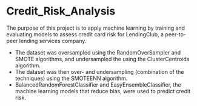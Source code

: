 # Credit_Risk_Analysis
The purpose of this project is to apply machine learning by training and evaluating models to assess credit card risk for LendingClub, a peer-to-peer lending services company.

* The dataset was oversampled using the RandomOverSampler and SMOTE algorithms, and undersampled the using the ClusterCentroids algorithm. 
* The dataset was then over- and undersampling (combination of the techniques) using the SMOTEENN algorithm. 
* BalancedRandomForestClassifier and EasyEnsembleClassifier, the machine learning models that reduce bias,  were used to predict credit risk. 